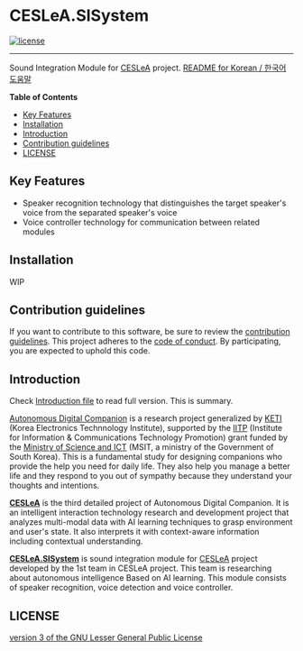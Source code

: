 # CESLeA.SISystem
[![license]](/LICENSE)

---

Sound Integration Module for [CESLeA] project.
[README for Korean / 한국어 도움말]

**Table of Contents**

- [Key Features](#key-features)
- [Installation](#installation)
- [Introduction](#introduction)
- [Contribution guidelines](#contribution-guidelines)
- [LICENSE](#license)

## Key Features

- Speaker recognition technology that distinguishes the target speaker's voice from the separated speaker's voice
- Voice controller technology for communication between related modules

## Installation

WIP

## Contribution guidelines

If you want to contribute to this software, be sure to review the [contribution guidelines]. This project adheres to the [code of conduct]. By participating, you are expected to uphold this code.

## Introduction

Check [Introduction file] to read full version. This is summary.

[Autonomous Digital Companion] is a research project generalized by [KETI] (Korea Electronics Technnology Institute), supported by the [IITP] (Institute for Information & Communications Technology Promotion) grant funded by the [Ministry of Science and ICT] (MSIT, a ministry of the Government of South Korea). This is a fundamental study for designing companions who provide the help you need for daily life. They also help you manage a better life and they respond to you out of sympathy because they understand your thoughts and intentions.

<b>[CESLeA]</b> is the third detailed project of Autonomous Digital Companion. It is an intelligent interaction technology research and development project that analyzes multi-modal data with AI learning techniques to grasp environment and user's state. It also interprets it with context-aware information including contextual understanding.

<b>[CESLeA.SISystem]</b> is sound integration module for [CESLeA] project developed by the 1st team in CESLeA project. This team is researching about autonomous intelligence Based on AI learning.
This module consists of speaker recognition, voice detection and voice controller.

## LICENSE

[version 3 of the GNU Lesser General Public License]

[README for Korean / 한국어 도움말]: https://github.com/Katinor/CESLeA_readme_template/blob/master/example/README_ko.md
[license]: https://img.shields.io/github/license/Katinor/CESLeA_readme_template
[CESLeA.SISystem]: https://github.com/Katinor/CESLeA_readme_template/
[contribution guidelines]: https://github.com/Katinor/CESLeA_readme_template/blob/master/example/CONTRIBUTING.md
[code of conduct]: https://github.com/Katinor/CESLeA_readme_template/blob/master/example/CODE_OF_CONDUCT.md
[Introduction file]: https://github.com/Katinor/CESLeA_readme_template/blob/master/example/INTRO.md
[Autonomous Digital Companion]: http://aicompanion.or.kr/
[KETI]: https://www.keti.re.kr/
[Ministry of Science and ICT]: https://www.msit.go.kr/
[IITP]: https://www.iitp.kr/
[CESLeA]: http://abr.knu.ac.kr/wordpress/ceslea/
[version 3 of the GNU Lesser General Public License]: https://github.com/Katinor/CESLeA_readme_template/blob/master/example/LICENSE